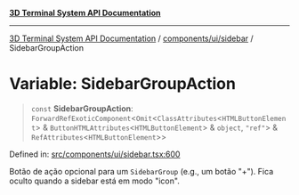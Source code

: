 [**3D Terminal System API Documentation**](../../../../README.md)

***

[3D Terminal System API Documentation](../../../../README.md) / [components/ui/sidebar](../README.md) / SidebarGroupAction

# Variable: SidebarGroupAction

> `const` **SidebarGroupAction**: `ForwardRefExoticComponent`\<`Omit`\<`ClassAttributes`\<`HTMLButtonElement`\> & `ButtonHTMLAttributes`\<`HTMLButtonElement`\> & `object`, `"ref"`\> & `RefAttributes`\<`HTMLButtonElement`\>\>

Defined in: [src/components/ui/sidebar.tsx:600](https://github.com/Dicommunitas/ThreeJS_Terminal_3D/blob/bf102b883b1f46260971486ec9fa4290f009e866/src/components/ui/sidebar.tsx#L600)

Botão de ação opcional para um `SidebarGroup` (e.g., um botão "+").
Fica oculto quando a sidebar está em modo "icon".
